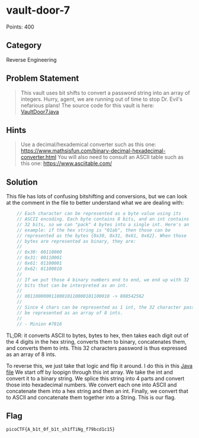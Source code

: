 # vault-door-7
Points: 400
## Category
Reverse Engineering
## Problem Statement
> This vault uses bit shifts to convert a password string into an array of integers. Hurry, agent, we are running out of time to stop Dr. Evil's nefarious plans! The source code for this vault is here: [VaultDoor7.java](VaultDoor7.java)
## Hints
> Use a decimal/hexademical converter such as this one: https://www.mathsisfun.com/binary-decimal-hexadecimal-converter.html
> You will also need to consult an ASCII table such as this one: https://www.asciitable.com/
## Solution
This file has lots of confusing bitshifting and conversions, but we can look at the comment in the file to better understand what we are dealing with:
```java
    // Each character can be represented as a byte value using its
    // ASCII encoding. Each byte contains 8 bits, and an int contains
    // 32 bits, so we can "pack" 4 bytes into a single int. Here's an
    // example: if the hex string is "01ab", then those can be
    // represented as the bytes {0x30, 0x31, 0x61, 0x62}. When those
    // bytes are represented as binary, they are:
    //
    // 0x30: 00110000
    // 0x31: 00110001
    // 0x61: 01100001
    // 0x62: 01100010
    //
    // If we put those 4 binary numbers end to end, we end up with 32
    // bits that can be interpreted as an int.
    //
    // 00110000001100010110000101100010 -> 808542562
    //
    // Since 4 chars can be represented as 1 int, the 32 character password can
    // be represented as an array of 8 ints.
    //
    // - Minion #7816
```
TL;DR: it converts ASCII to bytes, bytes to hex, then takes each digit out of the 4 digits in the hex string, converts them to binary, concatenates them, and converts them to ints. This 32 characters password is thus expressed as an array of 8 ints.

To reverse this, we just take that logic and flip it around. I do this in this [Java file](vault7.java) We start off by loopign through this int array. We take the int and convert it to a binary string. We splice this string into 4 parts and convert those into hexadecimal numbers. We convert each one into ASCII and concatenate them into a hex string and then an int. Finally, we convert that to ASCII and concatenate them together into a String. This is our flag.
## Flag
`picoCTF{A_b1t_0f_b1t_sh1fTiNg_f79bcd1c15}`